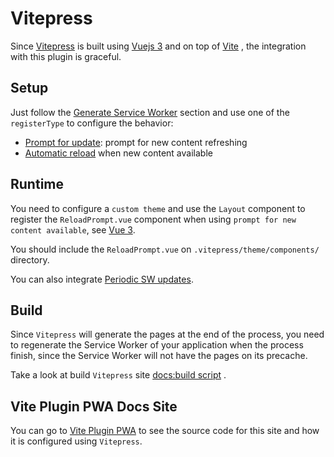 # Vitepress

Since [Vitepress](https://vitepress.vuejs.org/) <outbound-link /> is built using [Vuejs 3](https://v3.vuejs.org/) <outbound-link /> and 
on top of [Vite](https://vitejs.dev/) <outbound-link />, the integration with this plugin is graceful.

## Setup

Just follow the [Generate Service Worker](/guide/generate.html) section and use one of the `registerType` to configure
the behavior:

- [Prompt for update](/guide/prompt-for-update.html): prompt for new content refreshing
- [Automatic reload](/guide/auto-update.html) when new content available

## Runtime

You need to configure a `custom theme` and use the `Layout` component to register the `ReloadPrompt.vue` component
when using `prompt for new content available`, see [Vue 3](/frameworks/vue.html#vue-3).

You should include the `ReloadPrompt.vue` on `.vitepress/theme/components/` directory.

You can also integrate [Periodic SW updates](/guide/periodic-sw-updates.html).

## Build

Since `Vitepress` will generate the pages at the end of the process, you need to regenerate the Service Worker of
your application when the process finish, since the Service Worker will not have the pages on its precache.

Take a look at build `Vitepress` site [docs:build script](https://github.com/antfu/vite-plugin-pwa/blob/master/docs/package.json#L7) <outbound-link />.

## Vite Plugin PWA Docs Site

You can go to [Vite Plugin PWA](https://github.com/antfu/vite-plugin-pwa/tree/master/docs) <outbound-link /> to see the 
source code for this site and how it is configured using `Vitepress`.
